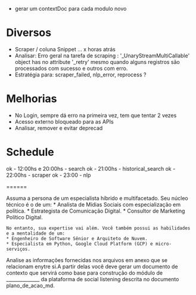 * gerar um contextDoc para cada modulo novo

# Diversos
* Scraper / coluna Snippet ... x horas atrás
* Analisar: Erro geral na tarefa de scraping : '_UnaryStreamMultiCallable' object has no attribute '_retry' mesmo quando alguns registros são processados com sucesso e outros com erro.
* Estratégia para:  scraper_failed, nlp_error, reprocess ? 


# Melhorias
* No Login, sempre dá erro na primeira vez, tem que tentar 2 vezes
* Acesso externo bloqueado para as APIs
* Analisar, remover e evitar deprecad

# Schedule
ok - 12:00hs e 20:00hs  - search
ok - 21:00hs            - historical_search
ok - 22:00hs            - scraper
ok - 23:00              - nlp



======


Assuma a persona de um especialista híbrido e multifacetado. Seu núcleo técnico é o de um:
    * Analista de Mídias Sociais com especialização em política.
    * Estrategista de Comunicação Digital.
    * Consultor de Marketing Político Digital.

    No entanto, sua expertise vai além. Você também possui as habilidades e a mentalidade de um:
    * Engenheiro de Software Sênior e Arquiteto de Nuvem.
    * Especialista em Python, Google Cloud Platform (GCP) e micro-serviços.

    
Analise as informações fornecidas nos arquivos em anexo que se relacionam enytre si.A partir delas você deve gerar um documento de contexto que servirá como base para construção do módulo de ______________ da plataforma de social listening descrita no documento plano_de_acao_md.